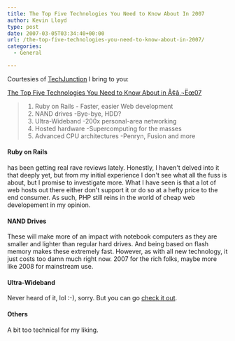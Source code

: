 ```yaml
---
title: The Top Five Technologies You Need to Know About In 2007
author: Kevin Lloyd
type: post
date: 2007-03-05T03:34:40+00:00
url: /the-top-five-technologies-you-need-to-know-about-in-2007/
categories:
  - General

---
```

Courtesies of [TechJunction][1] I bring to you:

[The Top Five Technologies You Need to Know About in Ã¢â‚¬Ëœ07][2]

>   1. Ruby on Rails - Faster, easier Web development
>   2. NAND drives -Bye-bye, HDD?
>   3. Ultra-Wideband -200x personal-area networking
>   4. Hosted hardware -Supercomputing for the masses
>   5. Advanced CPU architectures -Penryn, Fusion and more

#### Ruby on Rails

has been getting real rave reviews lately. Honestly, I haven't delved into it that deeply yet, but from my initial experience I don't see what all the fuss is about, but I promise to investigate more. What I have seen is that a lot of web hosts out there either don't support it or do so at a hefty price to the end consumer. As such, PHP still reins in the world of cheap web developement in my opinion.

#### NAND Drives

These will make more of an impact with notebook computers as they are smaller and lighter than regular hard drives. And being based on flash memory makes these extremely fast. However, as with all new technology, it just costs too damn much right now. 2007 for the rich folks, maybe more like 2008 for mainstream use.

#### Ultra-Wideband

Never heard of it, lol :-), sorry. But you can go [check it out][3].

#### Others

A bit too technical for my liking.

 [1]: http://eequalsmcsquare.com/technews
 [2]: http://eequalsmcsquare.com/technews/2007/03/04/the-top-five-technologies-you-need-to-know-about-in-07-part-1/
 [3]: http://en.wikipedia.org/wiki/Ultra-wideband